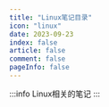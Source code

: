 ```yaml
---
title: "Linux笔记目录"
icon: "linux"
date: 2023-09-23
index: false
article: false
comment: false
pageInfo: false
---
```

:::info
Linux相关的笔记
:::

<AutoCatalog />
